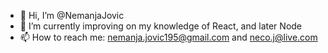 - 👋 Hi, I’m @NemanjaJovic
- 🌱 I’m currently improving on my knowledge of React, and later Node
- 📫 How to reach me: nemanja.jovic195@gmail.com and neco.j@live.com
